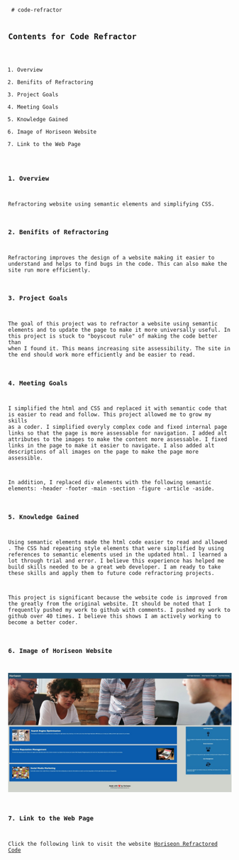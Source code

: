 <Code Refractor Project>
 # code-refractor

## Contents for Code Refractor
1. Overview
2. Benifits of Refractoring
3. Project Goals
4. Meeting Goals
5. Knowledge Gained
6. Image of Horiseon Website
7. Link to the Web Page

### 1. Overview
Refractoring website using semantic elements and simplifying CSS.

### 2. Benifits of Refractoring
Refractoring improves the design of a website making it easier to understand and helps to find bugs in the code. This can also make the site run more efficiently.

### 3. Project Goals 
The goal of this project was to refractor a website using semantic elements and to update the page to make it more universally useful. In this project is stuck to "boyscout rule" of making the code better than when I found it. This means increasing site assessibility. The site in the end should work more efficiently and be easier to read.

### 4. Meeting Goals
I simplified the html and CSS and replaced it with semantic code that is easier to read and follow. This project allowed me to grow my skills as a coder. I simplified overyly complex code and fixed internal page links so that the page is more assessable for navigation. I added alt attributes to the images to make the content more assessable. I fixed links in the page to make it easier to navigate. I also added alt descriptions of all images on the page to make the page more assessible.

In addition, I replaced div elements with the following semantic elements: -header -footer -main -section -figure -article -aside.

### 5. Knowledge Gained
 Using semantic elements made the html code easier to read and allowed . The CSS had repeating style elements that were simplified by using references to semantic elements used in the updated html. I learned a lot through trial and error. I believe this experience has helped me build skills needed to be a great web developer. I am ready to take these skills and apply them to future code refractoring projects.

 This project is significant because the website code is improved from the greatly from the original website. It should be noted that I frequently pushed my work to github with comments. I pushed my work to github over 40 times. I believe this shows I am actively working to become a better coder.

### 6. Image of Horiseon Website
![Image of the Horiseon complete website](./assets/images/horiseon_website_screenshot.jpg)

### 7. Link to the Web Page
  Click the following link to visit the website [Horiseon Refractored Code](https://grave019.github.io/code-refractor/)
